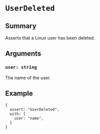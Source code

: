 # `UserDeleted`

## Summary

Asserts that a Linux user has been deleted.

## Arguments

### `user: string`

The name of the user.

## Example

```json5
{
  assert: "UserDeleted",
  with: {
    user: "name",
  }
}
```
